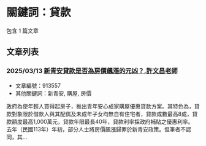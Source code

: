 # 關鍵詞：貸款

包含 1 篇文章

## 文章列表

### 2025/03/13 [新青安貸款是否為房價飆漲的元凶？,許文昌老師](../../articles/913557_%E6%96%B0%E9%9D%92%E5%AE%89%E8%B2%B8%E6%AC%BE%E6%98%AF%E5%90%A6%E7%82%BA%E6%88%BF%E5%83%B9%E9%A3%86%E6%BC%B2%E7%9A%84%E5%85%83%E5%87%B6%EF%BC%9F%2C%E8%A8%B1%E6%96%87%E6%98%8C%E8%80%81%E5%B8%AB.md)
- 文章編號：913557
- 其他關鍵詞：新青安, 購屋, 房價

政府為使年輕人買得起房子，推出青年安心成家購屋優惠貸款方案。其特色為，貸款對象限於借款人與其配偶及未成年子女均無自有住宅者，貸款成數最高8成，貸款額度最高1,000萬元，貸款年限最長40年，貸款利率採政府補貼之優惠利率。 去年（民國113年）年初，部分人士將房價飆漲歸罪於新青安政策。但筆者不認同，其...
